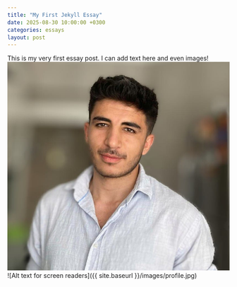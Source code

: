 ```yaml
---
title: "My First Jekyll Essay"
date: 2025-08-30 10:00:00 +0300
categories: essays
layout: post
---
```


This is my very first essay post. I can add text here and even images!
![Alt text for screen readers](/images/profile.jpg)
![Alt text for screen readers]({{ site.baseurl }}/images/profile.jpg)
